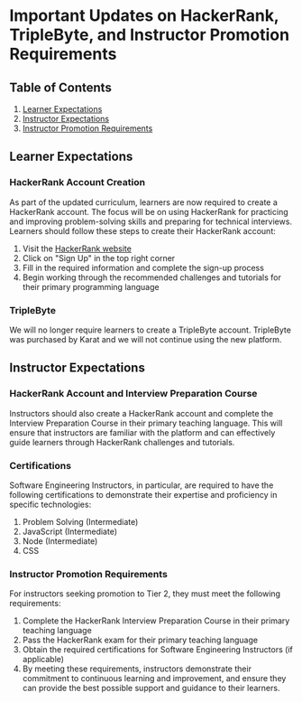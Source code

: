 # Important Updates on HackerRank, TripleByte, and Instructor Promotion Requirements

## Table of Contents

1. [Learner Expectations](#learner-expectations)
2. [Instructor Expectations](#instructor-expectations)
3. [Instructor Promotion Requirements](#instructor-promotion-requirements)

## Learner Expectations

### HackerRank Account Creation

As part of the updated curriculum, learners are now required to create a HackerRank account. The focus will be on using HackerRank for practicing and improving problem-solving skills and preparing for technical interviews. Learners should follow these steps to create their HackerRank account:

1. Visit the [HackerRank website](https://www.hackerrank.com/)
2. Click on "Sign Up" in the top right corner
3. Fill in the required information and complete the sign-up process
4. Begin working through the recommended challenges and tutorials for their primary programming language

### TripleByte

We will no longer require learners to create a TripleByte account. TripleByte was purchased by Karat and we will not continue using the new platform.

## Instructor Expectations

### HackerRank Account and Interview Preparation Course

Instructors should also create a HackerRank account and complete the Interview Preparation Course in their primary teaching language. This will ensure that instructors are familiar with the platform and can effectively guide learners through HackerRank challenges and tutorials.

### Certifications

Software Engineering Instructors, in particular, are required to have the following certifications to demonstrate their expertise and proficiency in specific technologies:

1. Problem Solving (Intermediate)
2. JavaScript (Intermediate)
3. Node (Intermediate)
4. CSS

### Instructor Promotion Requirements

For instructors seeking promotion to Tier 2, they must meet the following requirements:

1. Complete the HackerRank Interview Preparation Course in their primary teaching language
1. Pass the HackerRank exam for their primary teaching language
1. Obtain the required certifications for Software Engineering Instructors (if applicable)
1. By meeting these requirements, instructors demonstrate their commitment to continuous learning and improvement, and ensure they can provide the best possible support and guidance to their learners.

